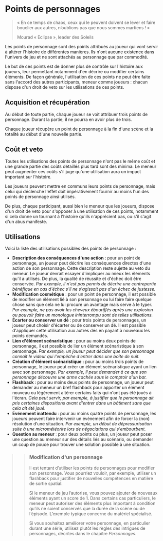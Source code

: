 # Points de personnages
> « En ce temps de chaos, ceux qui le peuvent doivent se lever et faire bouclier aux autres, n’oublions pas que nous sommes martiens ! »
>
> Mourad « Eclipse », leader des Soleils

Les points de personnage sont des points attribués au joueur qui vont servir à altérer l'histoire de différentes manières. Ils n'ont aucune existence dans l'univers de jeu et ne sont attachés au personnage que par commodité.

Le but de ces points est de donner plus de contrôle sur l'histoire aux joueurs, leur permettant notamment d'en décrire ou modifier certains éléments. De façon générale, l'utilisation de ces points ne peut être faite sans l'accord des autres participants, meneur comme joueurs : chacun dispose d'un droit de veto sur les utilisations de ces points.

## Acquisition et récupération
Au début de toute partie, chaque joueur se voit attribuer trois points de personnage. Durant la partie, il ne pourra en avoir plus de trois.

Chaque joueur récupère un point de personnage à la fin d'une scène et la totalité au début d'une nouvelle partie.

## Coût et veto
Toutes les utilisations des points de personnage n'ont pas le même coût et une grande partie des coûts détaillés plus tard sont des minima. Le meneur peut augmenter ces coûts s'il juge qu'une utilisation aura un impact important sur l'histoire.

Les joueurs peuvent mettre en communs leurs points de personnage, mais celui qui déclenche l'effet doit impérativement fournir au moins l'un des points de personnage ainsi utilisés.

De plus, chaque participant, aussi bien le meneur que les joueurs, dispose d'un droit de veto pour s'opposer à une utilisation de ces points, notamment si cela donne un tournant à l'histoire qu'ils n'apprécient pas, ou s'il s'agit d'un abus manifeste.

## Utilisations
Voici la liste des utilisations possibles des points de personnage :
* **Description des conséquences d'une action** : pour un point de personnage, un joueur peut décrire les conséquences directes d'une action de son personnage. Cette description reste sujette au veto du meneur. Le joueur devrait essayer d'impliquer au mieux les éléments qu'il a utilisés. De plus, la qualité de réussite et d'échec doit être conservée. *Par exemple, il n'est pas permis de décrire une contrepartie bénéfique en cas d'échec s'il ne s'agissait pas d'un échec de justesse.*
* **Modification cosmétique** : pour un point de personnage, il est possible de modifier un élément lié à son personnage ou lui faire faire quelque chose sans que cela ne lui procure un avantage mais serve à le typer. *Par exemple, ne pas avoir les cheveux ébouriffés après une explosion ou pouvoir faire un monologue ininterrompu sont de telles utilisations.*
* **Écarter ou conserver un dé** : pour trois points de personnages, un joueur peut choisir d'écarter ou de conserver un dé. Il est possible d'appliquer cette utilisation aux autres dés en payant à nouveaux les points demandés.
* **Lien d'élément scénaristique** : pour au moins deux points de personnage, il est possible de lier un élément scénaristique à son personnage. *Par exemple, un joueur peut décider que son personnage connaît le videur qui l'empêche d'entrer dans une boîte de nuit.*
* **Création d'élément scénaristique** : pour au moins trois points de personnage, le joueur peut créer un élément scénaristique ayant un lien avec son personnage. *Par exemple, il peut demander à ce que son personnage découvre une arme cachée sous le comptoir d'un bar.*
* **Flashback** : pour au moins deux points de personnage, un joueur peut demander au meneur un bref flashback pour apporter un élément nouveau ou légèrement altérer certains faits qui n'ont pas été joués à l'écran. *Cela peut servir, par exemple, à justifier que le personnage ait pris certaines dispositions avant d'entrer dans un bâtiment sans que cela ait été joué.*
* **Événement inattendu** : pour au moins quatre points de personnage, les joueurs peuvent faire intervenir un événement afin de forcer la (non) résolution d'une situation. *Par exemple, un début de dépressurisation suite à une micrométéorite lors de négociations qui s'embourbent.*
* **Question au meneur** : pour deux points ou plus, un joueur peut poser une question au meneur sur des détails liés au scénario, ou demander un coup de pouce pour trouver une solution possible à une situation.

>> ### Modification d'un personnage
>> Il est tentant d’utiliser les points de personnages pour modifier son personnage. Vous pourriez vouloir, par exemple, utiliser un flashback pour justifier de nouvelles compétences en matière de sortie spatial.
>>
>> Si le meneur de jeu l’autorise, vous pouvez ajouter de nouveaux éléments ayant un score de 1. Dans certains cas particuliers, le meneur peut autoriser des éléments plus important à condition qu’ils ne soient conservés que la durée de la scène ou de l’épisode. L’exemple typique concerne du matériel spécialisé.
>>
>>Si vous souhaitez améliorer votre personnage, en particulier durant une série, utilisez plutôt les règles des intrigues de personnages, décrites dans le chapitre *Personnages*.